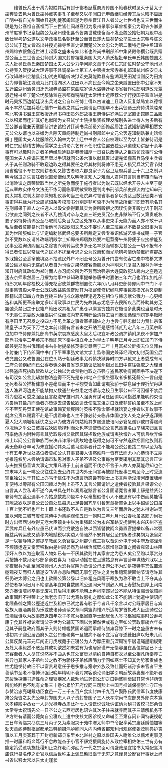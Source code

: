 <!-- { "loadSidebar": true } -->
　　维曽氏系出于禹为姒姓其后有封于鄫者歴夏商周传国不絶春秋时见灭于莒太子巫奔鲁去邑为曽氏巫孙蒧实事孔子至参又以孝闻曰元申西继见经传其后乆晦不显唐广明中有自光州固始县避乱徙家闽越遂为泉州晋江县人者公之七世祖也又三世而生瓒是为公髙祖自髙祖而下三世皆仕闽越髙祖为泉州录事叅军曽祖秦公为司农少卿泉州节度掌书记皇祖魏公为泉州德化县令皆奕世载德畜而不发至魏公始归朝为殿中丞致仕皇考楚公遂以文学政事显名朝廷至公而曽氏遂大显矣楚公举进士太宗朝与陈文忠公试于廷文皆杰出并授光禄寺丞直史馆而楚公次文忠公为第二俄特迁殿中丞知宣州赐绯衣银鱼近世进士起家之盛未有如此者也终尚书刑部郎中集贤殿修撰公既贵赠楚公而上三世皆至公师封大国又封曽祖妣秦国太夫人萧氏祖妣辛氏辛氏韩国魏国太夫人妣吴氏黄氏秦国楚国太夫人公少力学问能文章干兴初仁宗即位时楚公守池州以公持表入贺授试大理评事不赴调举进士第五人中第授太常寺奉礼郎知杭州临安县未行改知越州会稽县公初试吏即能听决狱讼吏莫能欺县有鉴湖溉民田湖溢则反为田病公为即曹娥江堤疏为此门泄湖水入江田以不病民至今赖之坐亲戚置田部中公寔不知左迁监湖州酒务归迁光禄寺丞监在京曲院岁课大溢特迁秘书省著作佐郎明道改元覃恩迁秘书丞丁楚公忧服除监在京都商税院迁太常博士近臣荐公学行授国子监直讲是时元昊叛西边朝廷议出兵讨之公自以任博士得以古谊迪上且敌人反复桀骜宜以德懐柔不率然后加兵着征懐书一篇奏之其后元昊请臣中国卒不出兵徙诸王府侍讲兼睦亲宅北宅讲书潞王宫教授迁尚书屯田员外郎故事王府侍讲岁满进记室直史馆赐三品服公以积累而迁非其好也献所为文召试学士院授集贤校理发解别头进士得人为多后有至公卿者俄兼天章阁侍讲史馆检讨迁尚书兵部员外郎修起居注当试知制诰宰相贾文元公公友婿也以亲嫌为言除天章阁待制迁尚书刑部郎中文元公罢遂知制诰兼史馆修撰丁楚国太夫人忧服除召入翰林为学士迁中书舍人公自校理以至为学士皆兼待诏是时仁宗励精稽古博延儒学之士讲论六艺有不任职往往罢去独公以道德劝讲歴十余年事有可以趣时为之者多傅经启迪繇是眷奬加厚一日召执政侍从之臣策访政事时公侍楚国太夫人疾谒告家居亟以手诏就问公条六事以献其畧以谓完堡栅畜兵马使主兵者乆于其任则敌骑不敢窥边取之得其要任之尽其材则将帅不患无人损冗兵汰冗官节财用省徭役不专在农则耕者劝又陈古者取六郡良家子为宿卫及府兵番上十六卫之制以明今宿卫之失言狂者似直爱憎似忠以明听言知人之难而人君得其言则当审覆而后行以消谗谀之风葢皆取当世之所先急而便于施行者以为说云既以经术开导人主至于朝廷典章故实律令文法无不练习而临事明敏果敢歴判尚书刑部兵部吏部流内铨知审刑院太常礼院判太常寺兼知礼仪事句当三班院异时领省事者多以贵达且数迁徙类不省事吏得并縁为奸公周览诏条考校簿书分别是非可否不为茍简故所至举职皆有能名其在刑部果于直人之枉选人以殴父妾得罪其实为妾所殴拒之因误伤妾非殴也诉于刑部公欲直之同列之长者不从乃独请对卒与之直三班吏员冗杂吏非赇贿不行又第贵戚权要子弟恃势请谒公至尽取前后条目为之区处按以从事吏束手无能为而人亦不敢干以私后至者莫能易也其治他司亦然欧阳文忠公不妄许人至三班尝以不敢易公旧事为言其为世所服如此与详定编勅修武经总要多所裁定又尝专奉诏修游艺集书成赐一子官辞不受数以疾请外改端明殿学士知郑州郑居数路要冲冠葢旁午州将疲于应接尠能及民事公独询访闾里为之除害兴利转运使岁多无名率敛而辅郡尤甚公至一切不报有不得已者使民以常赋代之民以不扰至今思之公为政惠和而尤能钩考情伪禁戢奸盗郡故多冦攘公至悉窜他境路不拾遗民外户不闭至号公为曽开门尝有使客亡橐中物移文求盗公谕以境内无盗必从者自为也索之果然使客惭服以为神明未几复召入翰林为学士知开封府其政如为郑时而人亦习闻公所为不劳而治强宗大姓莫敢犯法畿内之盗遁逃逺去京师肃然居三月擢为给事中叅知政事提举修唐书时嘉佑三年六月也明年加礼部侍郎又明年除检校太傅充枢宻使兼群牧制置使六年闰八月拜吏部侍郎同中书门下平章事集贤殿大学士公既执政益感激奋励其为枢宻使修纪纲除弊事数裁损冗兵又更制图籍以周知四方兵数登耗三路屯戍众寡地理逺近及在相位与韩忠献公戮力一心更唱迭和其所更革废举尤多以谓政事以仁民为先故其志尤急于去民所疾苦而补助其穷乏罢弛茶禁归之于民籍户絶田收其租为广惠仓以廪食穷独其它施设多此类也当是时天下无事仁宗委政大臣埀拱仰成而海内充实朝廷谧清群工百司奉法循理刑罚寛平黜陟有序田里无召发之役四方不见兵革之事者宰相辅佐之力也尝与韩忠献公力赞仁宗蚤建皇子以为天下万世之本前此固有言者未之开纳至是感悟储贰乃定八年三月英宗即位加中书侍郎兼礼部尚书英宗哀疚感疾太皇太后权宜听政公调护镇附夙夜不懈加户部尚书治平二年英宗不豫即床下奉手诏立今上为皇太子明年正月今上即位加门下侍郎兼吏部尚书俄拜尚书右仆射提举修英宗实録熈宁二年十月富郑公辞疾去位又拜右仆射兼门下侍郎同中书门下平章事弘文馆大学士监修国史兼译经润文初封英国公后改兖国公又改鲁国公在位乆熟于朝廷政事尤矜慎决狱异时四方以狱来上者委成有司二府总领纲纪而已公得奏谳必躬自省览原情议法宻州银发民田中盗往强取之大理当以强盗应死执政皆欲从之公独以为此禁物也取之虽强与盗民家物有间固争不决遂下有司议如公言比刼禁物法盗得不死先是东州地产金银坐强取者多抵死繇公一言自是无死者葢公推析律意不差毫厘而主于平恕类皆如此谓夷狄骄于姑息屈于理折契丹纵边人渔界河边吏不能禁拘又数通盐舟益患之或谓与之校且生事公曰不可因循不禁后将为患独可委之强臣且言赵滋守雄州其人强勇有谋可任因谕以风指滋果能明约束设方畧絶其盐舟而渔者亦皆逺去谍告敌欲遣泛使滋又沮之曰泛使非誓约虽至不敢上闻卒不至契丹贺正使在馆故事赐宴紫宸殿时英宗不豫命宰相就馆宴之使者以非故事不就席公责以赐宴不赴是不虔君命也人主不豫必待亲临非体国也使人处之安乎遂拜赐夏人犯大顺城朝廷忧之公以为彼方荐饥姑絶其岁赐遣使诘问必窘急谢罪或曰得赐尚尔况絶之乎公曰彼虽戎狄固能择利而处也卒遣使皆如公言羌酋嵬名山举族来归且言可率他族内附种谔乘其势取绥州又欲因其谋招致他族或谓夷狄懐诈未可信且欲弃绥州上以问公公言举族而来决非诈绥州我故地也既得之何可不守然遂欲招置他族则我素无备非仓卒可为未宜摇动其众后遣习边事者计之不能易公说公更践二府以至为相十有五年近世处髙位者莫如公乆其事君接人语黙动静一皆有法而尤小心恭慎不立朋党推逺权势未尝纳请谒市私恩对家人子弟不语及公事每为宻奏辄削其藁其忠言正论与夫推贤扬善谋大事定大策凡语于上前者退而不伐亦不言于人故人亦莫能尽知也仁宗末年大臣一咈公议往往免去公终其世内外无间言再被顾托歴事三朝至今上时受遗辅臣独公乆于其位上亦笃于信任不为流言所惑尝有朝士上书言两浙浚漕河废置埭闸非便特以旁郡有公田园赖以为利上虽不入其言公固请辨之遣使者按验其言果谬公亦自言其人尝私谒不遂今其书具在并以奏焉遂黜言者公复固请寛言者罪上繇是益贤公眷待有加葢公遇事不为姑息数裁抑侥幸不以毫髪假借小人不便思有以中伤而莫能得其隙故欲以是累公云公自处显每思止足尝因亢旱引咎累章祈罢免上以手诏谕公曰虽十百上犹不听也年七十即上书还政不从自是数以为言又三年而后许之犹未得谢进司空以河阳三城节度使兼侍中为集禧观使五日一朝时三年九月也公春秋虽髙筋力尚壮时方出师西讨欲得元老大臣镇关中以为重强起公为永兴军路安抚使判永兴庆州卒盗弄武库兵且有外应虽已伏诛而余党散逸自陜以西皆警教阅义勇置官提举以备非常强陲益兵转运使又请移内地赋税以实边人情骚然不安其居公至曰叛者诛矣胡为张皇如是一以镇静待之罢提举教阅义勇官委之州郡训练三将以备边分屯于河中府及邠泾州不烦馈运遂又奏罢移税由是州郡晏然乃益缮治城壁戍器増修政事之阙者雍郊山林阻深奸人依以为盗取富人物如已有一不厌其欲则并其家害之为患乆矣公至购以厚赏分兵搜捕不数月殆尽部多豪右喜为飞语以动摇在位且邀姑息有声言营卒谋结外冦以上元夜起兵为乱至闻京师州人大恐兵官阴为备请公毋出游公不为动是夜特率宾佐置酒遨观夜艾而归人情遂安飞语亦息陜西既无事乞还许之复为集禧观使固纳节请老许其归仍进太傅公之归也上欲赐公第公辞以旧庐粗庇风雨于寒族为称不敢当上不夺其志然使者存问日月不絶谓髙年宜肉食数赐羔公遇同天节则必入朝上寿慰抚良厚上祠南郊亦奉诏陪祠卒事无废礼其后得末疾不能朝上再祠南郊以公不能从特诏赐赉依陪祠故事固辞不得葢上之优老念旧于公尤笃故恩礼之厚如此公虽不能朝上犹遣中使诏问北陲备御之策公歴述近世及祖宗已试之畧有验于今者凡千余言以对公既家居日与宾客族人置酒奕碁为乐或使诸孙诵读文章间乘篮舆惟兴所适每岁首执政大臣连骑过公饮酒赋诗以为故事既退四年次子孝寛为枢宻直学士起居舍人签书枢宻院事时公寿考康宁食其养禄论者谓父子世为公辅天下固以为荣然世或有之至如公罢政事纔六年亲见其子嗣登政府而其子入则侍帷幄赞国论退而承颜侍膳雍容膝下一时之盛虽古未有也初其子迎公居西府乆之公曰吾老矣一旦被病不起不宜污官寺遂葺旧庐以归未几而公属疾矣元丰元年闰正月戊戌薨于正寝公为人力厚庄重沉深周宻平居谨绳墨蹈规矩及处大事毅然不惑至其成功欿然如未尝有为也居家谨严无惰容虽在髙位常屈已下士宾客至者人人尽其说然亦不曲从也其处富贵以清约自持自布衣以至公相凡所奉养亡甚异也其家人子弟帅公之教不为骄侈子弟修廉隅力学问如寒士不知其为势家贵族也性尤恺悌待故旧不以富贵易意任子恩多推与旁宗外族及致仕而归诸孙多未官者平生善读书至老不倦博识强记晚年精明不衰对宾客谈论诵旧学引朝廷故事亹亹不絶听者忘疲晚探佛书造性命之理寝疾家人数劝勉进药饵公却之曰物盛则衰固其常也非药饵所能终辞色不乱有文集三十巻公累阶开府仪同三司勲上柱国号推诚保德崇仁守正协恭赞治忠亮翊戴功臣食邑一万三千五百户食实封四千九百户娶陈氏武信军节度使康肃公尧咨之女先公卒封郑国夫人以子贵封鲁国子三人长孝宗尚书虞部员外郎次孝寛次孝纯殿中丞女一人适光禄寺丞周汰孙七人谞诜说诚咏讷谊讷为秘书省校书郎余皆太常寺太祝谞先公一日卒公之去西府居也诏许其次子往来就养而其子三请解机务不许方继有请而公薨矣自公寝疾上遣中使挟太医诊视又命辅臣至第存问讣闻特辍视朝三日车驾临哭尽哀三月丙子又为素服哭于苑中赠太师中书令配享英宗庙廷赙恤加等勅天章阁待制枢宻都承旨韩缜摄鸿胪卿同入内内侍省都知利州观察使张茂则典护丧事以五月庚寅葬于开封府新郑县东里乡北赵村之原以鲁国夫人祔维公以儒术吏事见推一时履和蹈义笃行不怠故能奋于小官不繇党援周旋侍从致位宰相佐佑三世有劳有能定策受遗功施社稷知止克终老而弥劭为一代之宗臣可谓盛哉是宜铭书太常配食清庙诔行易名传之史官以信后世称主上褒显勲旧埀于无穷之意谨具公歴官行事状上尚书省以移太常以告太史谨状
